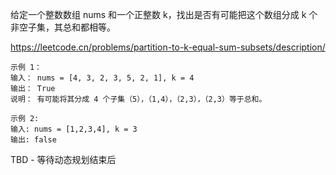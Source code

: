 给定一个整数数组  nums 和一个正整数 k，找出是否有可能把这个数组分成 k 个非空子集，其总和都相等。

https://leetcode.cn/problems/partition-to-k-equal-sum-subsets/description/

```
示例 1：
输入： nums = [4, 3, 2, 3, 5, 2, 1], k = 4
输出： True
说明： 有可能将其分成 4 个子集（5），（1,4），（2,3），（2,3）等于总和。

示例 2:
输入: nums = [1,2,3,4], k = 3
输出: false
```

TBD  -  等待动态规划结束后

